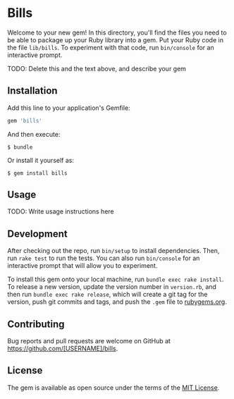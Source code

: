 # Bills

Welcome to your new gem! In this directory, you'll find the files you need to be able to package up your Ruby library into a gem. Put your Ruby code in the file `lib/bills`. To experiment with that code, run `bin/console` for an interactive prompt.

TODO: Delete this and the text above, and describe your gem

## Installation

Add this line to your application's Gemfile:

```ruby
gem 'bills'
```

And then execute:

    $ bundle

Or install it yourself as:

    $ gem install bills

## Usage

TODO: Write usage instructions here

## Development

After checking out the repo, run `bin/setup` to install dependencies. Then, run `rake test` to run the tests. You can also run `bin/console` for an interactive prompt that will allow you to experiment.

To install this gem onto your local machine, run `bundle exec rake install`. To release a new version, update the version number in `version.rb`, and then run `bundle exec rake release`, which will create a git tag for the version, push git commits and tags, and push the `.gem` file to [rubygems.org](https://rubygems.org).

## Contributing

Bug reports and pull requests are welcome on GitHub at https://github.com/[USERNAME]/bills.


## License

The gem is available as open source under the terms of the [MIT License](http://opensource.org/licenses/MIT).

